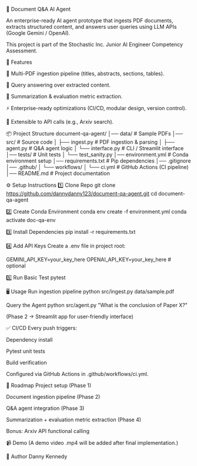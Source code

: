 📄 Document Q&A AI Agent

An enterprise-ready AI agent prototype that ingests PDF documents, extracts structured content, and answers user queries using LLM APIs (Google Gemini / OpenAI).

This project is part of the Stochastic Inc. Junior AI Engineer Competency Assessment.

🚀 Features

📂 Multi-PDF ingestion pipeline (titles, abstracts, sections, tables).

🤖 Query answering over extracted content.

📝 Summarization & evaluation metric extraction.

⚡ Enterprise-ready optimizations (CI/CD, modular design, version control).

🔌 Extensible to API calls (e.g., Arxiv search).

📦 Project Structure
document-qa-agent/
│── data/                 # Sample PDFs
│── src/                  # Source code
│   ├── ingest.py         # PDF ingestion & parsing
│   ├── agent.py          # Q&A agent logic
│   └── interface.py      # CLI / Streamlit interface
│── tests/                # Unit tests
│   └── test_sanity.py
│── environment.yml       # Conda environment setup
│── requirements.txt      # Pip dependencies
│── .gitignore
│── .github/
│   └── workflows/
│       └── ci.yml        # GitHub Actions (CI pipeline)
│── README.md             # Project documentation

⚙️ Setup Instructions
1️⃣ Clone Repo
git clone https://github.com/dannydanny123/document-qa-agent.git
cd document-qa-agent

2️⃣ Create Conda Environment
conda env create -f environment.yml
conda activate doc-qa-env

3️⃣ Install Dependencies
pip install -r requirements.txt

4️⃣ Add API Keys
Create a .env file in project root:

GEMINI_API_KEY=your_key_here
OPENAI_API_KEY=your_key_here   # optional

5️⃣ Run Basic Test
pytest

🖥️ Usage
Run ingestion pipeline
python src/ingest.py data/sample.pdf

Query the Agent
python src/agent.py "What is the conclusion of Paper X?"


(Phase 2 → Streamlit app for user-friendly interface)

✅ CI/CD
Every push triggers:

Dependency install

Pytest unit tests

Build verification

Configured via GitHub Actions in .github/workflows/ci.yml.

🔮 Roadmap
 Project setup (Phase 1)

 Document ingestion pipeline (Phase 2)

 Q&A agent integration (Phase 3)

 Summarization + evaluation metric extraction (Phase 4)

 Bonus: Arxiv API functional calling

📹 Demo
(A demo video .mp4 will be added after final implementation.)

👤 Author
Danny Kennedy
